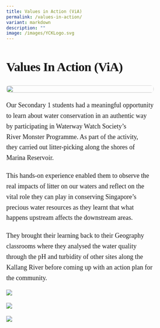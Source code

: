 ```yaml
---
title: Values in Action (ViA)
permalink: /values-in-action/
variant: markdown
description: ""
image: /images/YCKLogo.svg
---
```

<div class="yck-component">
    <div class="regular-flow">
        <h2>Values in Action (ViA)</h2>
        <div class="ken-burns-container">
            <figure>
                <img src="https://staging-lite.d3o5f2eggdqz6.amplifyapp.com/images/Our%20Curriculum/Non%20Academic%20Programmes/CCE/via_2025_sec1.jpg" class="ken-burns-image">
            </figure>
        </div>
        <p>Our Secondary 1 students had a meaningful opportunity to learn about water conservation in an authentic way by participating in Waterway Watch Society’s River Monster Programme. As part of the activity, they carried out litter-picking along the shores of Marina Reservoir.</p>
        <p>This hands-on experience enabled them to observe the real impacts of litter on our waters and reflect on the vital role they can play in conserving Singapore’s precious water resources as they learnt that what happens upstream affects the downstream areas.</p>
        <p>They brought their learning back to their Geography classrooms where they analysed the water quality through the pH and turbidity of other sites along the Kallang River before coming up with an action plan for the community.</p>
        <div class="yck-img-array">
            <img src="https://staging-lite.d3o5f2eggdqz6.amplifyapp.com/images/Our%20Curriculum/Non%20Academic%20Programmes/CCE/via_2025_sec2.jpg">
            <img src="https://staging-lite.d3o5f2eggdqz6.amplifyapp.com/images/Our%20Curriculum/Non%20Academic%20Programmes/CCE/via_2025_sec3.jpg">
            <img src="https://staging-lite.d3o5f2eggdqz6.amplifyapp.com/images/Our%20Curriculum/Non%20Academic%20Programmes/CCE/via_2025_sec4.jpg">
        </div>
    </div>
</div>

<style>
	*,
::after,
::before {
    box-sizing: border-box
}

* {
    margin: 0;
    padding: 0;
}

html {
    font-size: 100%
}

img {
    max-width: 100%;
    height: auto;
    display: block;
    background-repeat: no-repeat;
    background-size: cover
}

:root {
    --yck-text-line-height: 1.6em;
    --yck-heading-line-height: 1.2em;
    --yck-heading-letter-spacing: -0.02em;
    --yck-spacing-unit: 1em;
    --yck-box-shadow: 0 2px 4px rgba(0, 0, 0, 0.25);
    --yck-box-shadow1: 0 1px 2px rgba(0, 0, 0, 0.15);
    --yck-inset-shadow1: rgba(50, 50, 93, 0.25) 0px 30px 60px -12px inset, rgba(0, 0, 0, 0.3) 0px 18px 36px -18px inset;
    --yck-inset-shadow2: rgb(204, 219, 232) 3px 3px 6px 0px inset, rgba(255, 255, 255, 0.5) -3px -3px 6px 1px inset;
    --yck-transition-timing: cubic-bezier(0.4, 0, 0.2, 1);
    --yck-step--2: clamp(0.7813rem, 0.9263rem + -0.1872vw, 0.8889rem);
    --yck-step--1: clamp(0.9375rem, 1.0217rem + -0.1087vw, 1rem);
    --yck-step-0: clamp(1.125rem, 1.125rem + 0vw, 1.125rem);
    --yck-step-1: clamp(1.2656rem, 1.2363rem + 0.1467vw, 1.35rem);
    --yck-step-2: clamp(1.4238rem, 1.3556rem + 0.3412vw, 1.62rem);
    --yck-step-3: clamp(1.6018rem, 1.4828rem + 0.5951vw, 1.944rem);
    --yck-step-4: clamp(1.802rem, 1.6174rem + 0.9231vw, 2.3328rem);
    --yck-step-5: clamp(2.0273rem, 1.7587rem + 1.3427vw, 2.7994rem);
    --yck-space-s-xl: clamp(1.125em, 0.2143em + 3.9286vw, 3.5em);
    --font-system-ui: system-ui, sans-serif;
    --font-transitional: Charter, Bitstream Charter, Sitka Text, Cambria, serif;
    --font-old-style: Iowan Old Style, Palatino Linotype, URW Palladio L, P052, serif;
    --font-humanist: Seravek, Gill Sans Nova, Ubuntu, Calibri, DejaVu Sans, source-sans-pro, sans-serif;
    --font-geometric-humanist: Avenir, Montserrat, Corbel, URW Gothic, source-sans-pro, sans-serif;
    --font-classical-humanist: Optima, Candara, Noto Sans, source-sans-pro, sans-serif;
    --font-neo-grotesque: Inter, Roboto, Helvetica Neue, Arial Nova, Nimbus Sans, Arial, sans-serif;
    --font-monospace-slab-serif: Nimbus Mono PS, Courier New, monospace;
    --font-monospace-code: Dank Mono, Operator Mono, Inconsolata, Fira Mono, ui-monospace, SF Mono, Monaco, Droid Sans Mono, Source Code Pro, Cascadia Code, Menlo, Consolas, DejaVu Sans Mono, monospace;
    --font-industrial: Bahnschrift, DIN Alternate, Franklin Gothic Medium, Nimbus Sans Narrow, sans-serif-condensed, sans-serif;
    --font-rounded-sans: ui-rounded, Hiragino Maru Gothic ProN, Quicksand, Comfortaa, Manjari, Arial Rounded MT, Arial Rounded MT Bold, Calibri, source-sans-pro, sans-serif;
    --font-slab-serif: Rockwell, Rockwell Nova, Roboto Slab, DejaVu Serif, Sitka Small, serif;
    --font-antique: Superclarendon, Bookman Old Style, URW Bookman, URW Bookman L, Georgia Pro, Georgia, serif;
    --font-didone: Didot, Bodoni MT, Noto Serif Display, URW Palladio L, P052, Sylfaen, serif;
    --font-handwritten: Segoe Print, Bradley Hand, Chilanka, TSCu_Comic, casual, cursive;
    interpolate-size: allow-keywords;
    scroll-behavior: smooth;
    text-rendering: optimizeSpeed
}

body {
    min-height: 100dvh;
    font-family: inherit;
    line-height: var(--yck-text-line-height);
    word-break: break-word;
    overflow-wrap: break-word
}

::selection {
    text-shadow: none;
    background: rgba(255, 255, 0, .35)
}

img {
    vertical-align: middle
}

.yck-component {
    line-height: var(--yck-text-line-height);
    letter-spacing: normal;
    padding: 0;
    font-size: var(--yck-step-0);
    margin-bottom: var(--yck-space-s-xl)
}

.yck-component h2,
.yck-component p {
    overflow-wrap: break-word
}

.yck-component h2 {
    text-wrap: balance
}

.yck-component p {
    text-wrap: pretty;
    margin-bottom: var(--yck-spacing-unit)
}

.yck-component h2 {
    font-size: var(--yck-step-4);
    margin-bottom: calc(var(--yck-spacing-unit) * .85);
    text-transform: capitalize;
    line-height: var(--yck-heading-line-height);
    letter-spacing: var(--yck-heading-letter-spacing)
}

.yck-component .regular-flow>*+* {
    margin-top: 1.125em
}

.yck-component .yck-img-array {
    --yck-gap: 1.25rem;
    display: flex;
    flex-direction: row;
    align-items: flex-start;
    align-content: flex-start;
    justify-content: flex-start;
    flex-wrap: wrap;
    list-style: none;
    gap: var(--yck-gap);
    padding: 0;
    margin: 0
}

.yck-component .yck-img-array>* {
    flex-grow: 1;
    flex-shrink: 0;
    flex-basis: calc((100% - var(--yck-gap))/ 6);
    min-width: 240px;
    list-style: none
}

 .yck-component .video-container {
    position: relative;
    width: 100%;
    padding-bottom: 56.25%;
    height: 0;
    overflow: hidden;
    margin-bottom: var(--yck-spacing-unit)
}

.yck-component .isomer-card:has(img) {
    filter: brightness(93%);
    background-color: #ccc;
    transition: filter .5s
}

.yck-component .isomer-card:has(img):hover {
    filter: brightness(100%) saturate(120%);
    background-color: #fefefe
}

.yck-component .isomer-card .isomer-card-body .isomer-card-title:has(+ .isomer-card-description) {
    margin-bottom: .75rem
}

.yck-component .isomer-card .isomer-card-body .isomer-card-description:has(+ .isomer-card-link),
.yck-component .isomer-card .isomer-card-body .isomer-card-title:has(+ .isomer-card-link) {
    margin-bottom: 1rem
}

.yck-component figure {
    display: flex;
    justify-items: flex-start;
    align-items: flex-start;
    max-width: 100%;
    margin: 0;
    padding: 0
}

.yck-component figure img {
    border-radius: 8px;
    box-shadow: var(--yck-box-shadow)
}

.ken-burns-container {
    max-width: 100%;
    overflow: hidden;
    position: relative;
    border-radius: 8px
}

.ken-burns-image {
    width: 100%;
    height: 100%;
    object-fit: cover;
    animation: 35s ease-in-out infinite alternate kenBurns
}

@keyframes kenBurns {
    from {
        transform: scale(1)
    }

    to {
        transform: scale(1.35)
    }
}

@keyframes fade-in-bottom {
    from {
        opacity: 0;
        transform: translateY(10vh)
    }

    to {
        opacity: 1;
        transform: translateY(0)
    }
}

@supports (animation-timeline:view()) {

    .yck-component .yck-img-array,
    .yck-component figure {
        animation: both fade-in-bottom;
        animation-timeline: view();
        animation-range: entry 25% cover 50%
    }
}

</style>